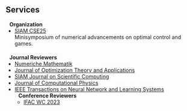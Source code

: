 ## Services

<h4 style="margin:0 10px 0;">Organization</h4>

<ul style="margin:0 0 20px;">
  <li><a target="_blank" href="https://www.siam.org/conferences-events/past-event-archive/cse25/#"><autocolor>SIAM CSE25</autocolor></a></li> Minisymposium of numerical advancements on optimal control and games.
</ul>


<h4 style="margin:0 10px 0;">Journal Reviewers</h4>

<ul style="margin:0 0 20px;">
  <li><a target="_blank" href="https://www.link.springer.com/journal/211"><autocolor>Numeriche Mathematik</autocolor></a></li>
  <li><a target="_blank" href="https://www.link.springer.com/journal/10957"><autocolor>Journal of Optimization Theory and Applications</autocolor></a></li>
  <li><a target="_blank" href="https://www.siam.org/publications/siam-journals/siam-journal-on-scientific-computing"><autocolor>SIAM Journal on Scientific Computing</autocolor></a></li>
  <li><a target="_blank" href="https://www.sciencedirect.com/journal/journal-of-computational-physics"><autocolor>Journal of Computational Physics</autocolor></a></li>
  <li><a target="_blank" href="https://ieeexplore.ieee.org/xpl/RecentIeeus.isp?punumber=5962385"><autocolor>IEEE Transactions on Neural Network and Learning Systems</autocolor></a></li>

<h4 style="margin:0 10px 0;">Conference Reviewers</h4>

<ul style="margin:0 0 20px;">
  <li><a target="_blank" href="https://www.ifac2023.org/index.html/#"><autocolor>IFAC WC 2023</autocolor></a></li>
</ul>

